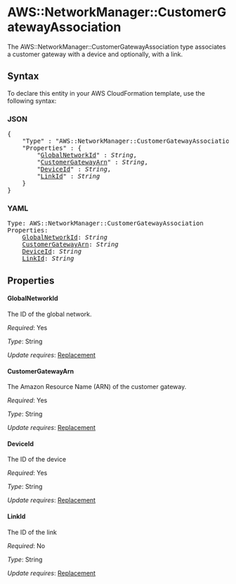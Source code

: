 # AWS::NetworkManager::CustomerGatewayAssociation

The AWS::NetworkManager::CustomerGatewayAssociation type associates a customer gateway with a device and optionally, with a link.

## Syntax

To declare this entity in your AWS CloudFormation template, use the following syntax:

### JSON

<pre>
{
    "Type" : "AWS::NetworkManager::CustomerGatewayAssociation",
    "Properties" : {
        "<a href="#globalnetworkid" title="GlobalNetworkId">GlobalNetworkId</a>" : <i>String</i>,
        "<a href="#customergatewayarn" title="CustomerGatewayArn">CustomerGatewayArn</a>" : <i>String</i>,
        "<a href="#deviceid" title="DeviceId">DeviceId</a>" : <i>String</i>,
        "<a href="#linkid" title="LinkId">LinkId</a>" : <i>String</i>
    }
}
</pre>

### YAML

<pre>
Type: AWS::NetworkManager::CustomerGatewayAssociation
Properties:
    <a href="#globalnetworkid" title="GlobalNetworkId">GlobalNetworkId</a>: <i>String</i>
    <a href="#customergatewayarn" title="CustomerGatewayArn">CustomerGatewayArn</a>: <i>String</i>
    <a href="#deviceid" title="DeviceId">DeviceId</a>: <i>String</i>
    <a href="#linkid" title="LinkId">LinkId</a>: <i>String</i>
</pre>

## Properties

#### GlobalNetworkId

The ID of the global network.

_Required_: Yes

_Type_: String

_Update requires_: [Replacement](https://docs.aws.amazon.com/AWSCloudFormation/latest/UserGuide/using-cfn-updating-stacks-update-behaviors.html#update-replacement)

#### CustomerGatewayArn

The Amazon Resource Name (ARN) of the customer gateway.

_Required_: Yes

_Type_: String

_Update requires_: [Replacement](https://docs.aws.amazon.com/AWSCloudFormation/latest/UserGuide/using-cfn-updating-stacks-update-behaviors.html#update-replacement)

#### DeviceId

The ID of the device

_Required_: Yes

_Type_: String

_Update requires_: [Replacement](https://docs.aws.amazon.com/AWSCloudFormation/latest/UserGuide/using-cfn-updating-stacks-update-behaviors.html#update-replacement)

#### LinkId

The ID of the link

_Required_: No

_Type_: String

_Update requires_: [Replacement](https://docs.aws.amazon.com/AWSCloudFormation/latest/UserGuide/using-cfn-updating-stacks-update-behaviors.html#update-replacement)
